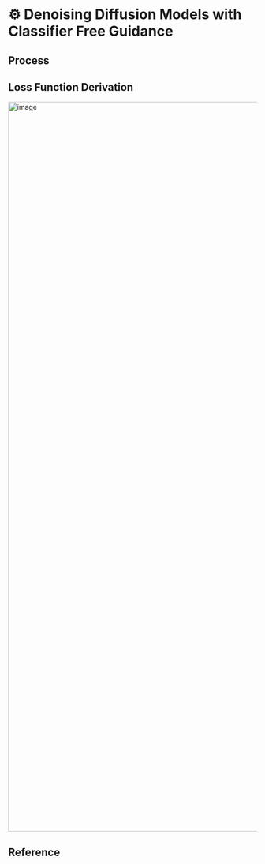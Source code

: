 # ⚙️ Denoising Diffusion Models with Classifier Free Guidance

## Process

## Loss Function Derivation
<img width="1000" height="1478" alt="image" src="https://github.com/user-attachments/assets/4694507a-be63-4d96-944d-ec44fd7bfb00" />


## Reference

